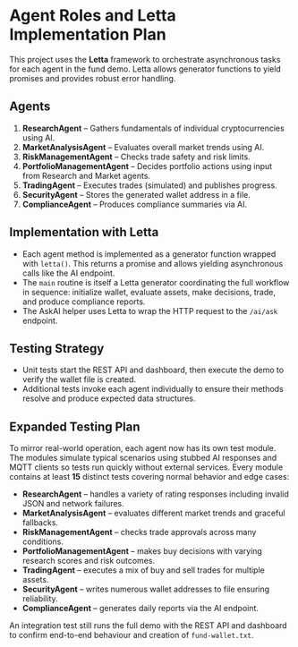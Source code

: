 # Agent Roles and Letta Implementation Plan

This project uses the **Letta** framework to orchestrate asynchronous tasks for each agent in the fund demo.  Letta allows generator functions to yield promises and provides robust error handling.

## Agents

1. **ResearchAgent** – Gathers fundamentals of individual cryptocurrencies using AI.
2. **MarketAnalysisAgent** – Evaluates overall market trends using AI.
3. **RiskManagementAgent** – Checks trade safety and risk limits.
4. **PortfolioManagementAgent** – Decides portfolio actions using input from Research and Market agents.
5. **TradingAgent** – Executes trades (simulated) and publishes progress.
6. **SecurityAgent** – Stores the generated wallet address in a file.
7. **ComplianceAgent** – Produces compliance summaries via AI.

## Implementation with Letta

- Each agent method is implemented as a generator function wrapped with `letta()`. This returns a promise and allows yielding asynchronous calls like the AI endpoint.
- The `main` routine is itself a Letta generator coordinating the full workflow in sequence: initialize wallet, evaluate assets, make decisions, trade, and produce compliance reports.
- The AskAI helper uses Letta to wrap the HTTP request to the `/ai/ask` endpoint.

## Testing Strategy

- Unit tests start the REST API and dashboard, then execute the demo to verify the wallet file is created.
- Additional tests invoke each agent individually to ensure their methods resolve and produce expected data structures.


## Expanded Testing Plan

To mirror real-world operation, each agent now has its own test module.  The modules simulate typical scenarios using stubbed AI responses and MQTT clients so tests run quickly without external services.  Every module contains at least **15** distinct tests covering normal behavior and edge cases:

- **ResearchAgent** – handles a variety of rating responses including invalid JSON and network failures.
- **MarketAnalysisAgent** – evaluates different market trends and graceful fallbacks.
- **RiskManagementAgent** – checks trade approvals across many conditions.
- **PortfolioManagementAgent** – makes buy decisions with varying research scores and risk outcomes.
- **TradingAgent** – executes a mix of buy and sell trades for multiple assets.
- **SecurityAgent** – writes numerous wallet addresses to file ensuring reliability.
- **ComplianceAgent** – generates daily reports via the AI endpoint.

An integration test still runs the full demo with the REST API and dashboard to confirm end-to-end behaviour and creation of `fund-wallet.txt`.
